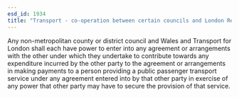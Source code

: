 ```yaml
---
esd_id: 1934
title: "Transport - co-operation between certain councils and London Regional Transport"
---
```


Any non-metropolitan county or district council and Wales and Transport for London shall each have power to enter into any agreement or arrangements with the other under which they undertake to contribute towards any expenditure incurred by the other party to the agreement or arrangements in making payments to a person providing a public passenger transport service under any agreement entered into by that other party in exercise of any power that other party may have to secure the provision of that service.

